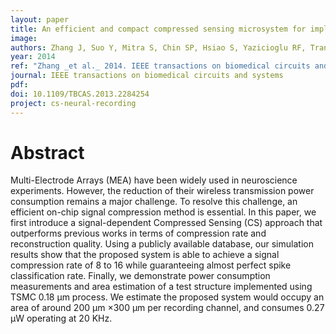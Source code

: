 ```yaml
---
layout: paper
title: An efficient and compact compressed sensing microsystem for implantable neural recordings
image:
authors: Zhang J, Suo Y, Mitra S, Chin SP, Hsiao S, Yazicioglu RF, Tran TD, and Etienne-Cummings R.
year: 2014
ref: "Zhang _et al._ 2014. IEEE transactions on biomedical circuits and systems vol. 8, no. 4: 485-496."
journal: IEEE transactions on biomedical circuits and systems
pdf:
doi: 10.1109/TBCAS.2013.2284254
project: cs-neural-recording
---
```


# Abstract
Multi-Electrode Arrays (MEA) have been widely used in neuroscience experiments. However, the reduction of their wireless transmission power consumption remains a major challenge. To resolve this challenge, an efficient on-chip signal compression method is essential. In this paper, we first introduce a signal-dependent Compressed Sensing (CS) approach that outperforms previous works in terms of compression rate and reconstruction quality. Using a publicly available database, our simulation results show that the proposed system is able to achieve a signal compression rate of 8 to 16 while guaranteeing almost perfect spike classification rate. Finally, we demonstrate power consumption measurements and area estimation of a test structure implemented using TSMC 0.18 μm process. We estimate the proposed system would occupy an area of around 200 μm ×300 μm per recording channel, and consumes 0.27 μW operating at 20 KHz.
